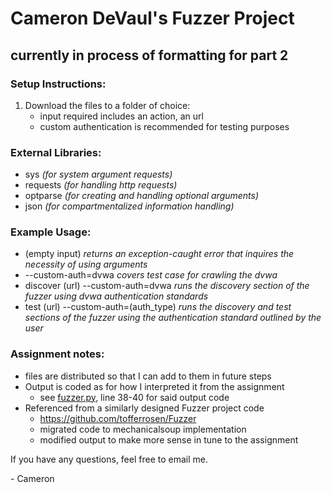 # Cameron DeVaul's Fuzzer Project
## currently in process of formatting for part 2
### Setup Instructions:
1. Download the files to a folder of choice:
    - input required includes an action, an url
    - custom authentication is recommended for testing purposes
### External Libraries:
- sys       *(for system argument requests)*
- requests  *(for handling http requests)*
- optparse  *(for creating and handling optional arguments)*
- json      *(for compartmentalized information handling)*
### Example Usage:
- (empty input)                         *returns an exception-caught error that inquires the necessity of using arguments*
- --custom-auth=dvwa                    *covers test case for crawling the dvwa*
- discover (url) --custom-auth=dvwa     *runs the discovery section of the fuzzer using dvwa authentication standards*
- test (url) --custom-auth=(auth_type)  *runs the discovery and test sections of the fuzzer using the authentication standard outlined by the user*
### Assignment notes:
- files are distributed so that I can add to them in future steps
- Output is coded as for how I interpreted it from the assignment
    - see [fuzzer.py](fuzzer.py), line 38-40 for said output code
- Referenced from a similarly designed Fuzzer project code
    - https://github.com/tofferrosen/Fuzzer
    - migrated code to mechanicalsoup implementation
    - modified output to make more sense in tune to the assignment
  
If you have any questions, feel free to email me.
 
 \- Cameron
